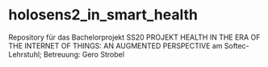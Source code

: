 # holosens2_in_smart_health
Repository für das Bachelorprojekt SS20 PROJEKT HEALTH IN THE ERA OF THE INTERNET OF THINGS: AN AUGMENTED PERSPECTIVE am Softec-Lehrstuhl; Betreuung: Gero Strobel
